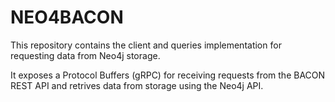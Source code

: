 # NEO4BACON

This repository contains the client and queries implementation for requesting data from Neo4j storage.

It exposes a Protocol Buffers (gRPC) for receiving requests from the BACON REST API and retrives data from storage using the Neo4j API.


